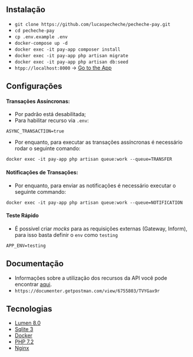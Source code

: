 ## Instalação
- `git clone https://github.com/lucaspecheche/pecheche-pay.git`
- `cd pecheche-pay`
- `cp .env.example .env`
- `docker-compose up -d`
- `docker exec -it pay-app composer install`
- `docker exec -it pay-app php artisan migrate`
- `docker exec -it pay-app php artisan db:seed`
- `htpp://localhost:8000` -> [Go to the App](http://localhost:8000)

## Configurações
#### Transações Assíncronas:
- Por padrão está desabilitada;
- Para habilitar recurso via `.env`:
```
ASYNC_TRANSACTION=true
```
- Por enquanto, para executar as transações assíncronas é necessário rodar o seguinte comando:
```
docker exec -it pay-app php artisan queue:work --queue=TRANSFER
``` 
#### Notificações de Transações:
- Por enquanto, para enviar as notificações é necessário executar o seguinte commando:
```
docker exec -it pay-app php artisan queue:work --queue=NOTIFICATION
```

#### Teste Rápido
- É possivel criar *mocks* para as requisições externas (Gateway, Inform), para isso basta definir o `env` como `testing`
```
APP_ENV=testing
```

## Documentação
- Informações sobre a utilização dos recursos da API você pode encontrar [aqui](https://documenter.getpostman.com/view/6755803/TVYGax9r).
- `https://documenter.getpostman.com/view/6755803/TVYGax9r`

## Tecnologias
- [Lumen 8.0](https://lumen.laravel.com/docs)
- [Sqlite 3](https://www.sqlite.org/index.html)
- [Docker](https://docs.docker.com/compose)
- [PHP 7.2]()
- [Nginx]()
